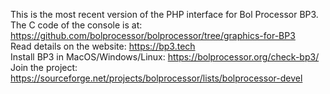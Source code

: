 This is the most recent version of the PHP interface for Bol Processor BP3.<br />The C code of the console is at: https://github.com/bolprocessor/bolprocessor/tree/graphics-for-BP3<br />Read details on the website: https://bp3.tech<br />Install BP3 in MacOS/Windows/Linux: https://bolprocessor.org/check-bp3/<br />Join the project: https://sourceforge.net/projects/bolprocessor/lists/bolprocessor-devel
